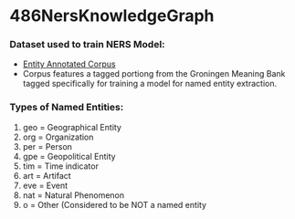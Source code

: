 # 486NersKnowledgeGraph

### Dataset used to train NERS Model:
- [Entity Annotated Corpus](https://www.kaggle.com/abhinavwalia95/entity-annotated-corpus)
- Corpus features a tagged portiong from the Groningen Meaning Bank tagged specifically for training a model for named entity extraction.

### Types of Named Entities:
1) geo = Geographical Entity
2) org = Organization
3) per = Person
4) gpe = Geopolitical Entity
5) tim = Time indicator
6) art = Artifact
7) eve = Event
8) nat = Natural Phenomenon
9) o = Other (Considered to be NOT a named entity
